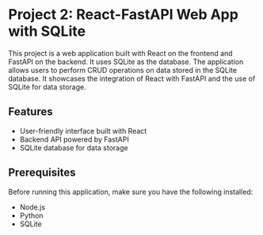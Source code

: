 # Project 2: React-FastAPI Web App with SQLite

This project is a web application built with React on the frontend and FastAPI on the backend. It uses SQLite as the database. The application allows users to perform CRUD operations on data stored in the SQLite database. It showcases the integration of React with FastAPI and the use of SQLite for data storage.

## Features

- User-friendly interface built with React
- Backend API powered by FastAPI
- SQLite database for data storage

## Prerequisites

Before running this application, make sure you have the following installed:

- Node.js
- Python
- SQLite

